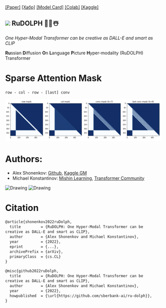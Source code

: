 [[Paper]]() [[Хабр]]() [[Model Card]](https://huggingface.co/sberbank-ai/RuDOLPH-350M) [[Colab]]() [[Kaggle]]()

## <img src="https://raw.githubusercontent.com/shonenkov/ru-dolph/master/pics/rudolph.png?token=AHV2MCOWDUYEND527HLVOPDB3MLAK" height="60"/> RuDOLPH 🦌🎄☃️

*One Hyper-Modal Transformer can be creative as DALL-E and smart as CLIP*



**Ru**ssian **D**iffusion **O**n **L**anguage **P**icture **H**yper-modality (RuDOLPH) Transformer



# Sparse Attention Mask
`row - col - row - [last] conv`

![](./pics/attention_masks.png)



# Authors: 

+ Alex Shonenkov: [Github](https://github.com/shonenkov), [Kaggle GM](https://www.kaggle.com/shonenkov)
+ Michael Konstantinov: [Mishin Learning](https://t.me/mishin_learning), [Transformer Community](https://transformer.community/)

<img src='https://habrastorage.org/webt/2w/5k/2r/2w5k2reyf6yqa4s7ywmmioaaieg.png' alt="Drawing" width="150" />

<img src='https://habrastorage.org/webt/eq/ft/g3/eqftg3_8l1b_fpimhiof7knytzk.png' alt="Drawing" width="150" />

# Citation

```
@article{shonenkov2022ruDolph,
  title         = {RuDOLPH: One Hyper-Modal Transformer can be creative as DALL-E and smart as CLIP},
  author        = {Alex Shonenkov and Michael Konstantinov},
  year          = {2022},
  eprint        = {...},
  archivePrefix = {arXiv},
  primaryClass  = {cs.CL}
}
```

```
@misc{github2022ruDolph,
  title         = {RuDOLPH: One Hyper-Modal Transformer can be creative as DALL-E and smart as CLIP},
  author        = {Alex Shonenkov and Michael Konstantinov},
  year          = {2022},
  howpublished  = {\url{https://github.com/sberbank-ai/ru-dolph}},
}
```
